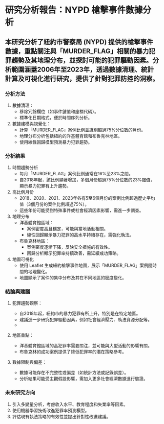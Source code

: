 # 研究分析報告：NYPD 槍擊事件數據分析

## 本研究分析了紐約市警察局 (NYPD) 提供的槍擊事件數據，重點關注與「MURDER_FLAG」相關的暴力犯罪趨勢及其地理分布，並探討可能的犯罪驅動因素。分析範圍涵蓋2006年至2023年，透過數據清理、統計計算及可視化進行研究，提供了針對犯罪防控的洞察。

### 分析方法
1. 數據清理：
    - 移除冗餘欄位（如事件鍵值和座標代碼）。
    - 標準化日期格式，便於時間序列分析。
2. 數據建模與視覺化：
    - 計算「MURDER_FLAG」案例比例並識別超過75%分位數的月份。
    - 地理分布分析包括紐約的洋基體育館和布魯克林地區。
    - 使用線性回歸模型預測暴力犯罪趨勢。

### 分析結果
1. 時間趨勢分析
    - 每月「MURDER_FLAG」案例比例通常在16%至23%之間。
    - 自2018年起，該比例顯著增加，多個月份超過75%分位數的23%閾值，顯示暴力犯罪有上升趨勢。
2. 高比例月份
    - 2018、2020、2021、2023年各有5至6個月份的案例比例超過歷史平均值（3個月份的案件比例超過75%）。
    - 這些年份可能受到特殊事件或社會經濟因素影響，需進一步調查。
3. 地理分布
    - 洋基體育館區域：
      - 案例密度高且穩定，可能與當地活動相關。
      - 線性回歸顯示暴力犯罪的高水平持續存在，需強化執法。
    - 布魯克林地區：
      - 案例密度逐漸下降，反映安全措施的有效性。
      - 回歸分析顯示犯罪率持續改善，需延續成功策略。
4. 地圖可視化
    - 使用 Leaflet 生成紐約槍擊事件地圖，展示「MURDER_FLAG」案例隨時間的地理變化。
    - 地圖顯示了案件的集中分布及其在不同地區的密度變化。

### 結論與建議
1. 犯罪趨勢觀察：

    - 自2018年起，紐約市的暴力犯罪有所上升，特別是在特定地區。
    - 建議進一步研究犯罪驅動因素，例如社會經濟壓力、執法資源分配等。
    - 
2. 地區重點：

    - 洋基體育館區域的高犯罪率需要關注，並可能與大型活動的影響有關。
    - 布魯克林的成功案例提供了降低犯罪率的潛在策略參考。
3. 數據限制與偏差：

    - 數據可能存在不完整性或偏差（如統計方法或記錄誤差）。
    - 分析結果可能受主觀假設影響，需加入更多社會經濟數據進行驗證。

### 未來研究方向
1. 引入多變量分析，考慮收入水平、教育程度和失業率等因素。
2. 使用機器學習技術改進犯罪率預測模型。
3. 評估現有執法策略的有效性並提出針對性改進建議。
